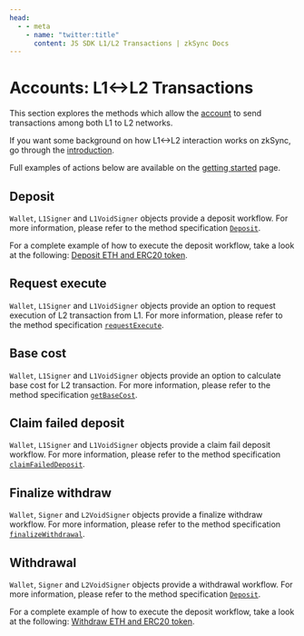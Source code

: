 ```yaml
---
head:
  - - meta
    - name: "twitter:title"
      content: JS SDK L1/L2 Transactions | zkSync Docs
---
```


# Accounts: L1<->L2 Transactions

This section explores the methods which allow the [account](./accounts.md) to send transactions among both L1 to L2 networks.

If you want some background on how L1<->L2 interaction works on zkSync, go through the [introduction](../../../developer-reference/l1-l2-interop.md).

Full examples of actions below are available on the [getting started](./getting-started.md) page.

## Deposit

`Wallet`, `L1Signer` and `L1VoidSigner` objects provide a deposit workflow. For more information, please refer to the method specification [`Deposit`](accounts.md#deposit).

For a complete example of how to execute the deposit workflow, take a look at the following: [Deposit ETH and ERC20 token](https://github.com/zksync-sdk/zksync2-examples/blob/main/js/src/01_deposit.ts).

## Request execute

`Wallet`, `L1Signer` and `L1VoidSigner` objects provide an option to request execution of L2 transaction from L1. For more information, please refer
to the method specification [`requestExecute`](accounts.md#requestexecute).

## Base cost

`Wallet`, `L1Signer` and `L1VoidSigner` objects provide an option to calculate base cost for L2 transaction. For more information, please refer to the
method specification [`getBaseCost`](accounts.md#getbasecost).

## Claim failed deposit

`Wallet`, `L1Signer` and `L1VoidSigner` objects provide a claim fail deposit workflow. For more information, please refer to the method specification
[`claimFailedDeposit`](accounts.md#claimfaileddeposit).

## Finalize withdraw

`Wallet`, `Signer` and `L2VoidSigner` objects provide a finalize withdraw workflow. For more information, please refer to the method specification
[`finalizeWithdrawal`](accounts.md#finalizewithdrawal).

## Withdrawal

`Wallet`, `Signer` and `L2VoidSigner` objects provide a withdrawal workflow. For more information, please refer to the method specification [`Deposit`](accounts.md#deposit).

For a complete example of how to execute the deposit workflow, take a look at the following: [Withdraw ETH and ERC20 token](https://github.com/zksync-sdk/zksync2-examples/blob/main/js/src/03_withdraw.ts).
